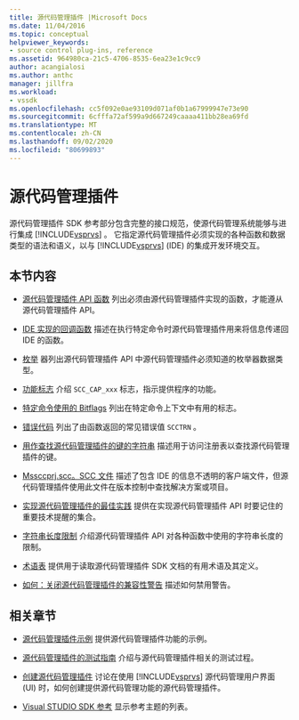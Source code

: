 ```yaml
---
title: 源代码管理插件 |Microsoft Docs
ms.date: 11/04/2016
ms.topic: conceptual
helpviewer_keywords:
- source control plug-ins, reference
ms.assetid: 964980ca-21c5-4706-8535-6ea23e1c9cc9
author: acangialosi
ms.author: anthc
manager: jillfra
ms.workload:
- vssdk
ms.openlocfilehash: cc5f092e0ae93109d071af0b1a67999947e73e90
ms.sourcegitcommit: 6cfffa72af599a9d667249caaaa411bb28ea69fd
ms.translationtype: MT
ms.contentlocale: zh-CN
ms.lasthandoff: 09/02/2020
ms.locfileid: "80699893"
---
```

# <a name="source-control-plug-ins"></a>源代码管理插件
源代码管理插件 SDK 参考部分包含完整的接口规范，使源代码管理系统能够与进行集成 [!INCLUDE[vsprvs](../code-quality/includes/vsprvs_md.md)] 。 它指定源代码管理插件必须实现的各种函数和数据类型的语法和语义，以与 [!INCLUDE[vsprvs](../code-quality/includes/vsprvs_md.md)] (IDE) 的集成开发环境交互。

## <a name="in-this-section"></a>本节内容
- [源代码管理插件 API 函数](../extensibility/source-control-plug-in-api-functions.md) 列出必须由源代码管理插件实现的函数，才能遵从源代码管理插件 API。

- [IDE 实现的回调函数](../extensibility/callback-functions-implemented-by-the-ide.md) 描述在执行特定命令时源代码管理插件用来将信息传递回 IDE 的函数。

- [枚举](../extensibility/enumerators.md) 器列出源代码管理插件 API 中源代码管理插件必须知道的枚举器数据类型。

- [功能标志](../extensibility/capability-flags.md) 介绍 `SCC_CAP_xxx` 标志，指示提供程序的功能。

- [特定命令使用的 Bitflags](../extensibility/bitflags-used-by-specific-commands.md) 列出在特定命令上下文中有用的标志。

- [错误代码](../extensibility/error-codes.md) 列出了由函数返回的常见错误值 `SCCTRN` 。

- [用作查找源代码管理插件的键的字符串](../extensibility/strings-used-as-keys-for-finding-a-source-control-plug-in.md) 描述用于访问注册表以查找源代码管理插件的键。

- [Mssccprj.scc。SCC 文件](../extensibility/mssccprj-scc-file.md) 描述了包含 IDE 的信息不透明的客户端文件，但源代码管理插件使用此文件在版本控制中查找解决方案或项目。

- [实现源代码管理插件的最佳实践](../extensibility/best-practices-for-implementing-a-source-control-plug-in.md) 提供在实现源代码管理插件 API 时要记住的重要技术提醒的集合。

- [字符串长度限制](../extensibility/restrictions-on-string-lengths.md) 介绍源代码管理插件 API 对各种函数中使用的字符串长度的限制。

- [术语表](../extensibility/source-control-plug-in-glossary.md) 提供用于读取源代码管理插件 SDK 文档的有用术语及其定义。

- [如何：关闭源代码管理插件的兼容性警告](../extensibility/how-to-turn-off-compatibility-warnings-for-source-control-plug-ins.md) 描述如何禁用警告。

## <a name="related-sections"></a>相关章节
- [源代码管理插件示例](https://www.microsoft.com/download/details.aspx?id=55984) 提供源代码管理插件功能的示例。

- [源代码管理插件的测试指南](../extensibility/internals/test-guide-for-source-control-plug-ins.md) 介绍与源代码管理插件相关的测试过程。

- [创建源代码管理插件](../extensibility/internals/creating-a-source-control-plug-in.md) 讨论在使用 [!INCLUDE[vsprvs](../code-quality/includes/vsprvs_md.md)] 源代码管理用户界面 (UI) 时，如何创建提供源代码管理功能的源代码管理插件。

- [Visual STUDIO SDK 参考](../extensibility/visual-studio-sdk-reference.md) 显示参考主题的列表。
